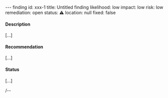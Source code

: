 --- finding
id: xxx-1
title: Untitled finding
likelihood: low
impact: low
risk: low
remediation: open
status: ⚠
location: null
fixed: false

#### Description

[...]

#### Recommendation

[...]

#### Status

[...]

/--
